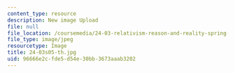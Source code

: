 ```yaml
---
content_type: resource
description: New image Upload
file: null
file_location: /coursemedia/24-03-relativism-reason-and-reality-spring-2005/96666e2cfde5d54e30bb3673aaab3202_24-03s05-th.jpg
file_type: image/jpeg
resourcetype: Image
title: 24-03s05-th.jpg
uid: 96666e2c-fde5-d54e-30bb-3673aaab3202
---
```


